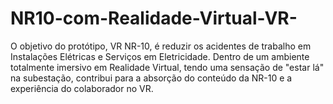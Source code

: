 # NR10-com-Realidade-Virtual-VR-
O objetivo do protótipo, VR NR-10, é reduzir os acidentes de trabalho em Instalações Elétricas e Serviços em Eletricidade. 
Dentro de um ambiente totalmente imersivo em Realidade Virtual, tendo uma sensação de "estar lá" na subestação, contribui para a
absorção do conteúdo da NR-10 e a experiência do colaborador no VR.
